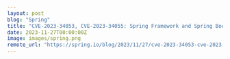 ```yaml
---
layout: post
blog: "Spring"
title: "CVE-2023-34053, CVE-2023-34055: Spring Framework and Spring Boot vulnerabilities"
date: 2023-11-27T00:00:00Z
image: images/spring.png
remote_url: "https://spring.io/blog/2023/11/27/cve-2023-34053-cve-2023-34055-spring-framework-and-spring-boot"
---
```

